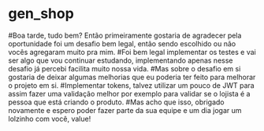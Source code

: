 # gen_shop

#Boa tarde, tudo bem? Então primeiramente gostaria de agradecer pela oportunidade foi um desafio bem legal, então sendo escolhido ou não vocês agregaram muito pra mim.
#Foi bem legal implementar os testes e vai ser algo que vou continuar estudando, implementando apenas nesse desafio já percebi facilita muito nossa vida.
#Mas sobre o desafio em si gostaria de deixar algumas melhorias que eu poderia ter feito para melhorar o projeto em si.
#Implementar tokens, talvez utilizar um pouco de JWT para assim fazer uma validação melhor por exemplo para validar se o lojista é a pessoa que está criando o produto.
#Mas acho que isso, obrigado novamente e espero poder fazer parte da sua equipe e um dia jogar um lolzinho com você, value!
